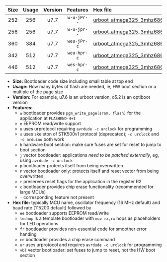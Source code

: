 |Size|Usage|Version|Features|Hex file|
|:-:|:-:|:-:|:-:|:--|
|252|256|u7.7|`w-u-jPr--`|[urboot_atmega325_3mhz6864_460800bps_lednop_ur_vbl.hex](https://raw.githubusercontent.com/stefanrueger/urboot.hex/main/mcus/atmega325/fcpu_3mhz6864/460800_bps/urboot_atmega325_3mhz6864_460800bps_lednop_ur_vbl.hex)|
|256|256|u7.7|`w-u-jpr--`|[urboot_atmega325_3mhz6864_460800bps_lednop_fr_ur_vbl.hex](https://raw.githubusercontent.com/stefanrueger/urboot.hex/main/mcus/atmega325/fcpu_3mhz6864/460800_bps/urboot_atmega325_3mhz6864_460800bps_lednop_fr_ur_vbl.hex)|
|360|384|u7.7|`weu-jPr-c`|[urboot_atmega325_3mhz6864_460800bps_ee_lednop_fr_ce_ur_vbl.hex](https://raw.githubusercontent.com/stefanrueger/urboot.hex/main/mcus/atmega325/fcpu_3mhz6864/460800_bps/urboot_atmega325_3mhz6864_460800bps_ee_lednop_fr_ce_ur_vbl.hex)|
|342|512|u7.7|`weu-hpr-c`|[urboot_atmega325_3mhz6864_460800bps_ee_lednop_fr_ce_ur.hex](https://raw.githubusercontent.com/stefanrueger/urboot.hex/main/mcus/atmega325/fcpu_3mhz6864/460800_bps/urboot_atmega325_3mhz6864_460800bps_ee_lednop_fr_ce_ur.hex)|
|446|512|u7.7|`wes-hpr-c`|[urboot_atmega325_3mhz6864_460800bps_ee_lednop_fr_ce.hex](https://raw.githubusercontent.com/stefanrueger/urboot.hex/main/mcus/atmega325/fcpu_3mhz6864/460800_bps/urboot_atmega325_3mhz6864_460800bps_ee_lednop_fr_ce.hex)|

- **Size:** Bootloader code size including small table at top end
- **Usage:** How many bytes of flash are needed, ie, HW boot section or a multiple of the page size
- **Version:** For example, u7.6 is an urboot version, o5.2 is an optiboot version
- **Features:**
  + `w` bootloader provides `pgm_write_page(sram, flash)` for the application at `FLASHEND-4+1`
  + `e` EEPROM read/write support
  + `u` uses urprotocol requiring `avrdude -c urclock` for programming
  + `s` uses skeleton of STK500v1 protocol (deprecated); `-c urclock` and `-c arduino` both work
  + `h` hardware boot section: make sure fuses are set for reset to jump to boot section
  + `j` vector bootloader: applications *need to be patched externally*, eg, using `avrdude -c urclock`
  + `p` bootloader protects itself from being overwritten
  + `P` vector bootloader only: protects itself and reset vector from being overwritten
  + `r` preserves reset flags for the application in the register R2
  + `c` bootloader provides chip erase functionality (recommended for large MCUs)
  + `-` corresponding feature not present
- **Hex file:** typically MCU name, oscillator frequency (16 MHz default) and baud rate (115200 default) followed by
  + `ee` bootloader supports EEPROM read/write
  + `lednop` is a template bootloader with `mov rx,rx` nops as placeholders for LED operations
  + `fr` bootloader provides non-essential code for smoother error handing
  + `ce` bootloader provides a chip erase command
  + `ur` uses urprotocol and requires `avrdude -c urclock` for programming
  + `vbl` vector bootloader: set fuses to jump to reset, not the HW boot section

